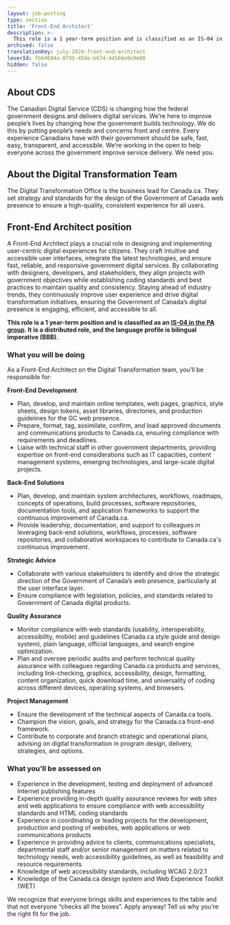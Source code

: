 ```yaml
---
layout: job-posting
type: section
title: 'Front-End Architect'
description: >-
  This role is a 1 year-term position and is classified as an IS-04 in the PA group. It is a distributed role, and the language profile is bilingual imperative (BBB).
archived: false
translationKey: july-2024-front-end-architect
leverId: fb64694a-0795-45de-b67d-44566e0e9e00
hidden: false
---
```


## About CDS 

The Canadian Digital Service (CDS) is changing how the federal government designs and delivers digital services. We’re here to improve people’s lives by changing how the government builds technology. We do this by putting people’s needs and concerns front and centre. Every experience Canadians have with their government should be safe, fast, easy, transparent, and accessible. We’re working in the open to help everyone across the government improve service delivery. We need you.

## About the Digital Transformation Team

The Digital Transformation Office is the business lead for Canada.ca. They set strategy and standards for the design of the Government of Canada web presence to ensure a high-quality, consistent experience for all users. 

## **Front-End Architect position**

A Front-End Architect plays a crucial role in designing and implementing user-centric digital experiences for citizens. They craft intuitive and accessible user interfaces, integrate the latest technologies, and ensure fast, reliable, and responsive government digital services. By collaborating with designers, developers, and stakeholders, they align projects with government objectives while establishing coding standards and best practices to maintain quality and consistency. Staying ahead of industry trends, they continuously improve user experience and drive digital transformation initiatives, ensuring the Government of Canada’s digital presence is engaging, efficient, and accessible to all.

**This role is a 1 year-term position and is classified as an [IS-04 in the PA group](https://www.tbs-sct.canada.ca/agreements-conventions/view-visualiser-eng.aspx?id=15). It is a distributed role, and the language profile is bilingual imperative (BBB).**

### What you will be doing

As a Front-End Architect  on the Digital Transformation team, you’ll be responsible for:

**Front-End Development**
- Plan, develop, and maintain online templates, web pages, graphics, style sheets, design tokens, asset libraries, directories, and production guidelines for the GC web presence.
- Prepare, format, tag, assimilate, confirm, and load approved documents and communications products to Canada.ca, ensuring compliance with requirements and deadlines.
- Liaise with technical staff in other government departments, providing expertise on front-end considerations such as IT capacities, content management systems, emerging technologies, and large-scale digital projects.

**Back-End Solutions**
- Plan, develop, and maintain system architectures, workflows, roadmaps, concepts of operations, build processes, software repositories, documentation tools, and application frameworks to support the continuous improvement of Canada.ca.
- Provide leadership, documentation, and support to colleagues in leveraging back-end solutions, workflows, processes, software repositories, and collaborative workspaces to contribute to Canada.ca's continuous improvement.

**Strategic Advice**
- Collaborate with various stakeholders to identify and drive the strategic direction of the Government of Canada’s web presence, particularly at the user interface layer.
- Ensure compliance with legislation, policies, and standards related to Government of Canada digital products.

**Quality Assurance**
- Monitor compliance with web standards (usability, interoperability, accessibility, mobile) and guidelines (Canada.ca style guide and design system), plain language, official languages, and search engine optimization.
- Plan and oversee periodic audits and perform technical quality assurance with colleagues regarding Canada.ca products and services, including link-checking, graphics, accessibility, design, formatting, content organization, quick download time, and universality of coding across different devices, operating systems, and browsers.

**Project Management**
- Ensure the development of the technical aspects of Canada.ca tools.
- Champion the vision, goals, and strategy for the Canada.ca front-end framework.
- Contribute to corporate and branch strategic and operational plans, advising on digital transformation in program design, delivery, strategies, and options.

### What you’ll be assessed on 
- Experience in the development, testing and deployment of advanced Internet publishing features
- Experience providing in-depth quality assurance reviews for web sites and web applications to ensure compliance with web accessibility standards and HTML coding standards
- Experience in coordinating or leading projects for the development, production and posting of websites, web applications or web communications products
- Experience in providing advice to clients, communications specialists, departmental staff and/or senior management on matters related to technology needs, web accessibility guidelines, as well as feasibility and resource requirements
- Knowledge of web accessibility standards, including WCAG 2.0/2.1
- Knowledge of the Canada.ca design system and Web Experience Toolkit (WET)

We recognize that everyone brings skills and experiences to the table and that not everyone “checks all the boxes”. Apply anyway! Tell us why you’re the right fit for the job.


